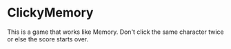 # ClickyMemory
This is a game that works like Memory. Don't click the same character twice or else the score starts over.
